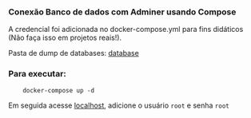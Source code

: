 ### Conexão Banco de dados com Adminer usando Compose

A credencial foi adicionada no docker-compose.yml para fins didáticos (Não faça isso em projetos reais!).

Pasta de dump de databases: [database](./databases/)

### Para executar:

```docker
    docker-compose up -d
```

Em seguida acesse [localhost](http://localhost:8080/),
adicione o usuário `root` e senha `root`
